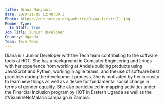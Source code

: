```yaml
---
title: Diana Nanyanzi
date: 2020-11-05 12:48:00 Z
Photo: https://cdn.hotosm.org/website/Diana-first+(1).jpg
Member Type:
  Is Staff: true
Job Title: Junior Developer
Country: Uganda
Team: Tech Team
---
```


Diana is a Junior Developer with the Tech team contributing to the software tools at HOT. She has a background in Computer Engineering and brings with her experience from working at Andela building products using JavaScript and Python, working in agile teams, and the use of software best practices during the development process. She is motivated by her curiosity to learn new things as well as a desire for fundamental social change in terms of gender equality. She also participated in mapping activities under the Financial Inclusion program by HOT in Eastern Uganda as well as the #VisualizeNoMalaria campaign in Zambia.
